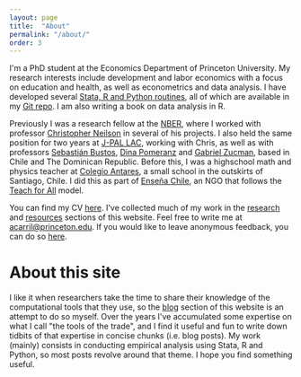 ```yaml
---
layout: page
title:  "About"
permalink: "/about/"
order: 3
---
```


I'm a PhD student at the Economics Department of Princeton University.
My research interests include development and labor economics with a focus on education and health, as well as econometrics and data analysis. I have developed several [Stata, R and Python routines](/resources), all of which are available in my [Git repo](http://www.github.com/acarril). I am also writing a book on data analysis in R.

Previously I was a research fellow at the [NBER](http://www.nber.org/), where I worked with professor [Christopher Neilson](https://econphilomath.github.io) in several of his projects.
I also held the same position for two years at [J-PAL LAC](https://www.povertyactionlab.org/lac), working with Chris, as well as with professors [Sebastián Bustos](https://www.hks.harvard.edu/about/faculty-staff-directory/sebastian-bustos), [Dina Pomeranz](https://www.econ.uzh.ch/en/people/faculty/pomeranz.html) and [Gabriel Zucman](http://gabriel-zucman.eu/), based in Chile and The Dominican Republic.
Before this, I was a highschool math and physics teacher at [Colegio Antares](http://www.colegioantares.cl/), a small school in the outskirts of Santiago, Chile. I did this as part of [Enseña Chile](), an NGO that follows the [Teach for All](http://teachforall.org/) model.

<!-- Currently I'm a research fellow at the [NBER](http://www.nber.org/), working with [Christopher Neilson](https://econphilomath.github.io) (Princeton University and Microsoft Research) in a project that
uses a structural model to integrate quasi-experimental and descriptive evidence ---taken from nearly fifty years of admission records for Chilean universities linked to population tax data--- to study the earnings effects of college and major choice over the life course.

Prior to this position I was an RA at [J-PAL LAC](https://www.povertyactionlab.org/lac), based in Chile and in the Dominican Republic.
In the latter, I worked with Chris in assessing the impact of a nation-wide policy to help prevent school dropout, and implementing machine learning methods to predict dropout rates, among other projects.
During my time at J-PAL I also worked with [Sebastián Bustos](https://www.hks.harvard.edu/about/faculty-staff-directory/sebastian-bustos) (Harvard Kennedy School), [Dina Pomeranz](https://www.econ.uzh.ch/en/people/faculty/pomeranz.html) (University of Zurich) and [Gabriel Zucman](http://gabriel-zucman.eu/) (UC Berkeley) in a project that analyses tax evasion of multinational firms operating in Chile, and studies the impact of a set of laws aimed to curb this profit-shifting.
Before joining J-PAL I was a math and physics teacher at [Colegio Antares](http://www.colegioantares.cl/), a small school in the outskirts of Santiago, Chile. I did this as part of Enseña Chile, which is an NGO that follows the [Teach for All](http://teachforall.org/) model. -->
<!-- I still enjoy teaching and continue to do so, either as a TA at Universidad de Chile, as a lecturer at [J-PAL's Impact Evaluation](http://www.educacioncontinua.uc.cl/24718-ficha-diplomado-en-evaluacion-de-impacto-de-programas-y-politicas-publicas) postgraduate program and in several standalone workshops with partners. -->

You can find my CV [here](/cv).
I've collected much of my work in the [research](/research) and [resources](/resources) sections of this website.
Feel free to write me at [acarril@princeton.edu](mailto:acarril@princeton.edu).
If you would like to leave anonymous feedback, you can do so [here](http://www.admonymous.com/acarril).

# About this site

I like it when researchers take the time to share their knowledge of the computational tools that they use, so the [blog](/) section of this website is an attempt to do so myself.
Over the years I've accumulated some expertise on what I call "the tools of the trade", and I find it useful and fun to write down tidbits of that expertise in concise chunks (i.e. blog posts).
My work (mainly) consists in conducting empirical analysis using Stata, R and Python, so most posts revolve around that theme.
I hope you find something useful.
